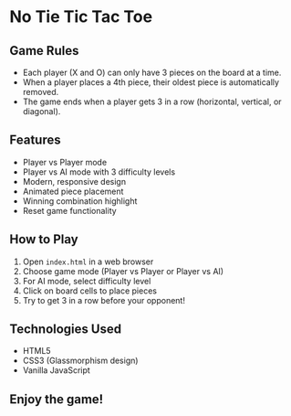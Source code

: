 # No Tie Tic Tac Toe

## Game Rules
- Each player (X and O) can only have 3 pieces on the board at a time.
- When a player places a 4th piece, their oldest piece is automatically removed.
- The game ends when a player gets 3 in a row (horizontal, vertical, or diagonal).

## Features
- Player vs Player mode
- Player vs AI mode with 3 difficulty levels
- Modern, responsive design
- Animated piece placement
- Winning combination highlight
- Reset game functionality

## How to Play
1. Open `index.html` in a web browser
2. Choose game mode (Player vs Player or Player vs AI)
3. For AI mode, select difficulty level
4. Click on board cells to place pieces
5. Try to get 3 in a row before your opponent!

## Technologies Used
- HTML5
- CSS3 (Glassmorphism design)
- Vanilla JavaScript

## Enjoy the game!
